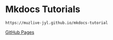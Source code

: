 
# Mkdocs Tutorials
```
https://muzlive-jyl.github.io/mkdocs-tutorial
```

[GitHub Pages](https://muzlive-jyl.github.io/mkdocs-tutorial)
